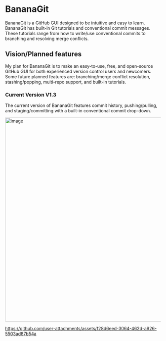 # BananaGit
BananaGit is a GitHub GUI designed to be intuitive and easy to learn. BananaGit has built-in Git tutorials and conventional commit messages. These tutorials range from how to write/use conventional commits to branching and resolving merge conflicts. 

## Vision/Planned features
My plan for BananaGit is to make an easy-to-use, free, and open-source GitHub GUI for both experienced version control users and newcomers. Some future planned features are: branching/merge conflict resolution, stashing/popping, multi-repo support, and built-in tutorials. 

### Current Version V1.3
The current version of BananaGit features commit history, pushing/pulling, and staging/committing with a built-in conventional commit drop-down.

<img width="1170" height="659" alt="image" src="https://github.com/user-attachments/assets/c7348457-568d-4436-a3f3-824056eeb9d0" />

https://github.com/user-attachments/assets/f28d6eed-3064-462d-a926-5503ad87b54a


